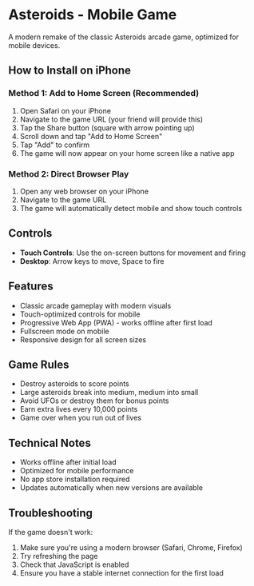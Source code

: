 # Asteroids - Mobile Game

A modern remake of the classic Asteroids arcade game, optimized for mobile devices.

## How to Install on iPhone

### Method 1: Add to Home Screen (Recommended)
1. Open Safari on your iPhone
2. Navigate to the game URL (your friend will provide this)
3. Tap the Share button (square with arrow pointing up)
4. Scroll down and tap "Add to Home Screen"
5. Tap "Add" to confirm
6. The game will now appear on your home screen like a native app

### Method 2: Direct Browser Play
1. Open any web browser on your iPhone
2. Navigate to the game URL
3. The game will automatically detect mobile and show touch controls

## Controls

- **Touch Controls**: Use the on-screen buttons for movement and firing
- **Desktop**: Arrow keys to move, Space to fire

## Features

- Classic arcade gameplay with modern visuals
- Touch-optimized controls for mobile
- Progressive Web App (PWA) - works offline after first load
- Fullscreen mode on mobile
- Responsive design for all screen sizes

## Game Rules

- Destroy asteroids to score points
- Large asteroids break into medium, medium into small
- Avoid UFOs or destroy them for bonus points
- Earn extra lives every 10,000 points
- Game over when you run out of lives

## Technical Notes

- Works offline after initial load
- Optimized for mobile performance
- No app store installation required
- Updates automatically when new versions are available

## Troubleshooting

If the game doesn't work:
1. Make sure you're using a modern browser (Safari, Chrome, Firefox)
2. Try refreshing the page
3. Check that JavaScript is enabled
4. Ensure you have a stable internet connection for the first load 